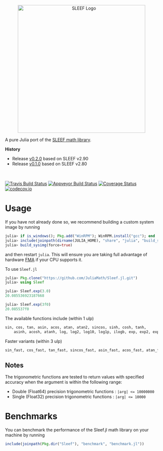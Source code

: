 <div align="center"> <img
src="https://rawgit.com/musm/Sleef.jl/master/doc/src/assets/logo.svg"
alt="SLEEF Logo" width="420"></img> </div>


A pure Julia port of the [SLEEF math library](https://github.com/shibatch/sleef).

**History**
- Release [v0.2.0](https://github.com/musm/Sleef.jl/releases/tag/v0.2.0) based on SLEEF v2.90
- Release [v0.1.0](https://github.com/musm/Sleef.jl/releases/tag/v0.1.0) based on SLEEF v2.80

<br><br>
[![Travis Build Status](https://travis-ci.org/musm/Sleef.jl.svg?branch=master)](https://travis-ci.org/musm/Sleef.jl)
[![Appveyor Build Status](https://ci.appveyor.com/api/projects/status/j7lpafn4uf1trlfi/branch/master?svg=true)](https://ci.appveyor.com/project/musm/sleef-jl/branch/master)
[![Coverage Status](https://coveralls.io/repos/github/musm/Sleef.jl/badge.svg?branch=master)](https://coveralls.io/github/musm/Sleef.jl?branch=master)
[![codecov.io](http://codecov.io/github/musm/Sleef.jl/coverage.svg?branch=master)](http://codecov.io/github/musm/Sleef.jl?branch=master)

# Usage

If you have not already done so, we recommend building a custom system image by running
```julia
julia> if is_windows(); Pkg.add("WinRPM"); WinRPM.install("gcc"); end
julia> include(joinpath(dirname(JULIA_HOME), "share", "julia", "build_sysimg.jl"))
julia> build_sysimg(force=true)
```
and then restart `julia`. This will ensure you are taking full advantage of hardware [FMA](https://en.wikipedia.org/wiki/FMA_instruction_set)  if your CPU supports it.


To use  `Sleef.jl`
```julia
julia> Pkg.clone("https://github.com/JuliaMath/Sleef.jl.git")
julia> using Sleef

julia> Sleef.exp(3.0)
20.085536923187668

julia> Sleef.exp(3f0)
20.085537f0
```

The available functions include (within 1 ulp)
```julia
sin, cos, tan, asin, acos, atan, atan2, sincos, sinh, cosh, tanh,
    asinh, acosh, atanh, log, log2, log10, log1p, ilogb, exp, exp2, exp10, expm1, ldexp, cbrt, pow
 ```

Faster variants (within 3 ulp)
 ```julia
sin_fast, cos_fast, tan_fast, sincos_fast, asin_fast, acos_fast, atan_fast, atan2_fast, log_fast, cbrt_fast
```

## Notes

The trigonometric functions are tested to return values with specified
accuracy when the argument is within the following range:

- Double (Float64) precision trigonometric functions : `|arg| <= 10000000`
- Single (Float32) precision trigonometric functions : `|arg| <= 10000`

# Benchmarks

You can benchmark the performance of the Sleef.jl math library on your machine by running

```julia
include(joinpath(Pkg.dir("Sleef"), "benchmark", "benchmark.jl"))
```

